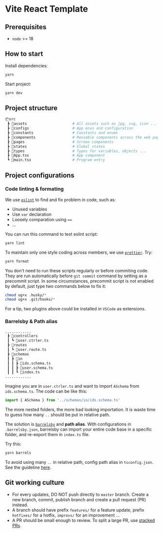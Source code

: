 # Vite React Template

## Prerequisites

- `node` >= 18

## How to start

Install dependencies:

```bash
yarn
```

Start project:

```bash
yarn dev
```

## Project structure

```py
📦src
 ┣ 📂assets                     # All assets such as jpg, svg, icon ... goes here
 ┣ 📂configs                    # App envs and configuration
 ┣ 📂constants                  # Constants and enums
 ┣ 📂components                 # Reusable components across the web page
 ┣ 📂pages                      # Screen components
 ┣ 📂states                     # Global states
 ┣ 📂types                      # Types for variables, objects ...
 ┣ 📜App.tsx                    # App component
 ┗ 📜main.tsx                   # Program entry
```

## Project configurations

### Code linting & formating

We use [`eslint`](https://eslint.org/) to find and fix problem in code, such as:

- Unused variables
- Use `var` declaration
- Loosely comparation using `==`
- ...

You can run this command to test eslint script:

```bash
yarn lint
```

To maintain only one style coding across members, we use [`prettier`](https://prettier.io/). Try:

```bash
yarn format
```

You don't need to run these scripts regularly or before commiting code. They are run automatically before `git commit` command by setting as a precommit script. In some circumstances, precommit script is not enabled by default, just type two commands below to fix it:

```bash
chmod ug+x .husky/*
chmod ug+x .git/hooks/*
```

For a tip, two plugins above could be installed in `VSCode` as extensions.

### Barrelsby & Path alias

```py
............
 ┣ 📂controllers
 ┃ ┗ 📜user.ctrler.ts
 ┣ 📂routes
 ┃ ┗ 📜user.route.ts
 ┣ 📂schemas
 ┃ ┣ 📂in
 ┃ ┃ ┣ 📜ids.schema.ts
 ┃ ┃ ┣ 📜user.schema.ts
 ┃ ┃ ┗ 📜index.ts
............
```

Imagine you are in `user.ctrler.ts` and want to import `ASchema` from `ids.schema.ts`. The code can be like this:

```typescript
import { ASchema } from '../schemas/in/ids.schema.ts'
```

The more nested folders, the more bad looking importation. It is waste time to guess how many `..` should be put in relative path.

The solution is [`barrelsby`](https://www.npmjs.com/package/barrelsby) and **path alias**. With configurations in `.barrelsby.json`, barrelsby can import your entire code base in a specific folder, and re-export them in `index.ts` file.

Try this:

```bash
yarn barrels
```

To avoid using many `..` in relative path, config path alias in `tsconfig.json`. See the guideline [here](https://www.typescriptlang.org/docs/handbook/module-resolution.html#path-mapping).

## Git working culture

- For every updates, DO NOT push directly to `master` branch. Create a new branch, commit, publish branch and create a pull request (PR) instead.
- A branch should have prefix `features/` for a feature update, prefix `hotfixes/` for a hotfix, `improvs/` for an improvement ...
- A PR should be small enough to review. To split a large PR, use [stacked PRs](https://blog.logrocket.com/using-stacked-pull-requests-in-github/).
